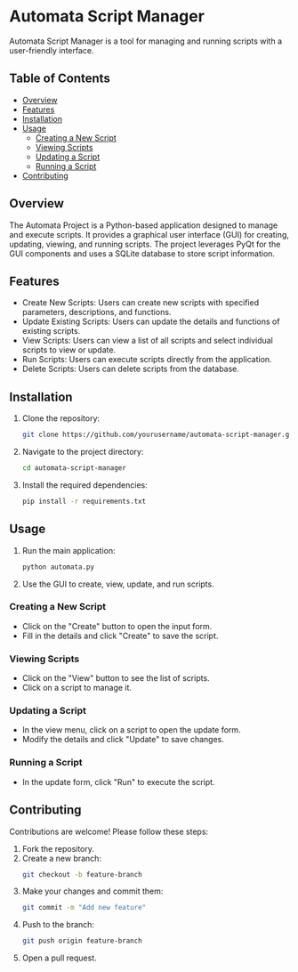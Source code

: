 # Automata Script Manager

Automata Script Manager is a tool for managing and running scripts with a user-friendly interface.

## Table of Contents
- [Overview](#overview)
- [Features](#features)
- [Installation](#installation)
- [Usage](#usage)
  - [Creating a New Script](#creating-a-new-script)
  - [Viewing Scripts](#viewing-scripts)
  - [Updating a Script](#updating-a-script)
  - [Running a Script](#running-a-script)
- [Contributing](#contributing)

## Overview
The Automata Project is a Python-based application designed to manage and execute scripts. It provides a graphical user interface (GUI) for creating, updating, viewing, and running scripts. The project leverages PyQt for the GUI components and uses a SQLite database to store script information.

## Features
- Create New Scripts: Users can create new scripts with specified parameters, descriptions, and functions.
- Update Existing Scripts: Users can update the details and functions of existing scripts.
- View Scripts: Users can view a list of all scripts and select individual scripts to view or update.
- Run Scripts: Users can execute scripts directly from the application.
- Delete Scripts: Users can delete scripts from the database.

## Installation

1. Clone the repository:
    ```bash
    git clone https://github.com/yourusername/automata-script-manager.git
    ```
2. Navigate to the project directory:
    ```bash
    cd automata-script-manager
    ```
3. Install the required dependencies:
    ```bash
    pip install -r requirements.txt
    ```

## Usage

1. Run the main application:
    ```bash
    python automata.py
    ```
2. Use the GUI to create, view, update, and run scripts.

### Creating a New Script

- Click on the "Create" button to open the input form.
- Fill in the details and click "Create" to save the script.

### Viewing Scripts

- Click on the "View" button to see the list of scripts.
- Click on a script to manage it.

### Updating a Script

- In the view menu, click on a script to open the update form.
- Modify the details and click "Update" to save changes.

### Running a Script

- In the update form, click "Run" to execute the script.

## Contributing

Contributions are welcome! Please follow these steps:

1. Fork the repository.
2. Create a new branch:
    ```bash
    git checkout -b feature-branch
    ```
3. Make your changes and commit them:
    ```bash
    git commit -m "Add new feature"
    ```
4. Push to the branch:
    ```bash
    git push origin feature-branch
    ```
5. Open a pull request.